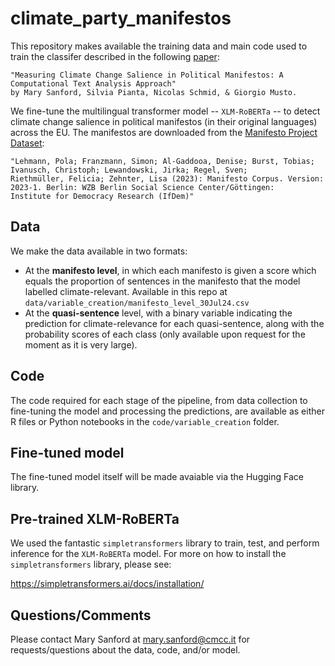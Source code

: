 # climate_party_manifestos

This repository makes available the training data and main code used to train the classifer described in the following [paper](UPDATE):

    "Measuring Climate Change Salience in Political Manifestos: A Computational Text Analysis Approach" 
    by Mary Sanford, Silvia Pianta, Nicolas Schmid, & Giorgio Musto.
  
We fine-tune the multilingual transformer model -- `XLM-RoBERTa` -- to detect climate change salience in political manifestos (in their original languages) across the EU. The manifestos are downloaded from the [Manifesto Project Dataset](https://manifesto-project.wzb.eu/):

    "Lehmann, Pola; Franzmann, Simon; Al-Gaddooa, Denise; Burst, Tobias; Ivanusch, Christoph; Lewandowski, Jirka; Regel, Sven;
    Riethmüller, Felicia; Zehnter, Lisa (2023): Manifesto Corpus. Version: 2023-1. Berlin: WZB Berlin Social Science Center/Göttingen:
    Institute for Democracy Research (IfDem)"

## Data
We make the data available in two formats: 
* At the **manifesto level**, in which each manifesto is given a score which equals the proportion of sentences in the manifesto that the model labelled climate-relevant. Available in this repo at `data/variable_creation/manifesto_level_30Jul24.csv`
* At the **quasi-sentence** level, with a binary variable indicating the prediction for climate-relevance for each quasi-sentence, along with the probability scores of each class (only available upon request for the moment as it is very large).

## Code
The code required for each stage of the pipeline, from data collection to fine-tuning the model and processing the predictions, are available as either R files or Python notebooks in the `code/variable_creation` folder.

## Fine-tuned model
The fine-tuned model itself will be made avaiable via the Hugging Face library.  

## Pre-trained XLM-RoBERTa

We used the fantastic `simpletransformers` library to train, test, and perform inference for the `XLM-RoBERTa` model. For more on how to install the `simpletransformers` library, please see:

https://simpletransformers.ai/docs/installation/

## Questions/Comments
Please contact Mary Sanford at mary.sanford@cmcc.it for requests/questions about the data, code, and/or model.

